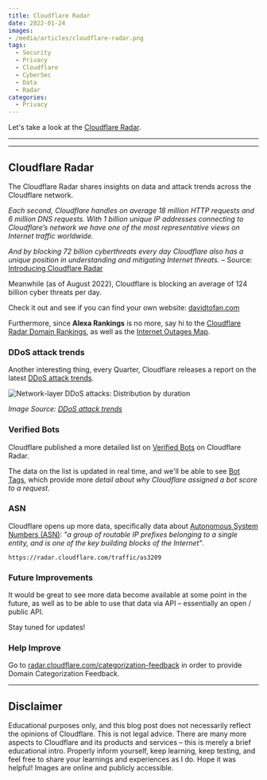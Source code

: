```yaml
---
title: Cloudflare Radar
date: 2022-01-24
images: 
- /media/articles/cloudflare-radar.png
tags:
  - Security
  - Privacy
  - Cloudflare
  - CyberSec
  - Data
  - Radar
categories:
  - Privacy
---
```


Let's take a look at the [Cloudflare Radar](https://radar.cloudflare.com/).

* * *
* * *

## Cloudflare Radar

The Cloudflare Radar shares insights on data and attack trends across the Cloudflare network.

_Each second, Cloudflare handles on average 18 million HTTP requests and 6 million DNS requests. With 1 billion unique IP addresses connecting to Cloudflare’s network we have one of the most representative views on Internet traffic worldwide._

_And by blocking 72 billion cyberthreats every day Cloudflare also has a unique position in understanding and mitigating Internet threats._ – Source: [Introducing Cloudflare Radar](https://blog.cloudflare.com/introducing-cloudflare-radar/)

Meanwhile (as of August 2022), Cloudflare is blocking an average of 124 billion cyber threats per day.

Check it out and see if you can find your own website: [davidtofan.com](https://radar.cloudflare.com/domains/domain/davidtofan.com)

Furthermore, since **Alexa Rankings** is no more, say hi to the [Cloudflare Radar Domain Rankings](https://blog.cloudflare.com/radar-domain-rankings/), as well as the [Internet Outages Map](https://radar.cloudflare.com/outage-center).

### DDoS attack trends

Another interesting thing, every Quarter, Cloudflare releases a report on the latest [DDoS attack trends](https://radar.cloudflare.com/reports?q=DDoS).

![Network-layer DDoS attacks: Distribution by duration](/media/articles/cloudflare-radar-network-layer-ddos-attack-chart.png)

_Image Source: [DDoS attack trends](https://radar.cloudflare.com/reports?q=DDoS)_

### Verified Bots

Cloudflare published a more detailed list on [Verified Bots](https://radar.cloudflare.com/traffic/verified-bots) on Cloudflare Radar.

The data on the list is updated in real time, and we'll be able to see [Bot Tags](https://developers.cloudflare.com/bots/concepts/cloudflare-bot-tags/), which provide more _detail about why Cloudflare assigned a bot score to a request_.

### ASN

Cloudflare opens up more data, specifically data about [Autonomous System Numbers (ASN)](https://blog.cloudflare.com/asn-on-radar/): _"a group of routable IP prefixes belonging to a single entity, and is one of the key building blocks of the Internet"_.

`https://radar.cloudflare.com/traffic/as3209`

### Future Improvements

It would be great to see more data become available at some point in the future, as well as to be able to use that data via API – essentially an open / public API.

Stay tuned for updates!

### Help Improve

Go to [radar.cloudflare.com/categorization-feedback](https://radar.cloudflare.com/categorization-feedback/) in order to provide Domain Categorization Feedback.

* * *

## Disclaimer

Educational purposes only, and this blog post does not necessarily reflect the opinions of Cloudflare. This is not legal advice. There are many more aspects to Cloudflare and its products and services – this is merely a brief educational intro. Properly inform yourself, keep learning, keep testing, and feel free to share your learnings and experiences as I do. Hope it was helpful! Images are online and publicly accessible.
